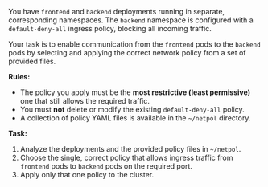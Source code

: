 You have `frontend` and `backend` deployments running in separate, corresponding namespaces. The `backend` namespace is configured with a `default-deny-all` ingress policy, blocking all incoming traffic.

Your task is to enable communication from the `frontend` pods to the `backend` pods by selecting and applying the correct network policy from a set of provided files.

**Rules:**

*   The policy you apply must be the **most restrictive (least permissive)** one that still allows the required traffic.
*   You must **not** delete or modify the existing `default-deny-all` policy.
*   A collection of policy YAML files is available in the `~/netpol` directory.

**Task:**

1.  Analyze the deployments and the provided policy files in `~/netpol`.
2.  Choose the single, correct policy that allows ingress traffic from `frontend` pods to `backend` pods on the required port.
3.  Apply only that one policy to the cluster.
